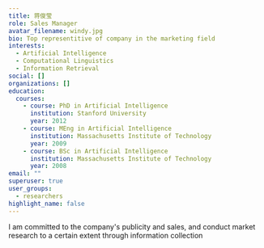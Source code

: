 ```yaml
---
title: 蒋俊莹
role: Sales Manager
avatar_filename: windy.jpg
bio: Top representitive of company in the marketing field
interests:
  - Artificial Intelligence
  - Computational Linguistics
  - Information Retrieval
social: []
organizations: []
education:
  courses:
    - course: PhD in Artificial Intelligence
      institution: Stanford University
      year: 2012
    - course: MEng in Artificial Intelligence
      institution: Massachusetts Institute of Technology
      year: 2009
    - course: BSc in Artificial Intelligence
      institution: Massachusetts Institute of Technology
      year: 2008
email: ""
superuser: true
user_groups:
  - researchers
highlight_name: false
---
```

I am committed to the company's publicity and sales, and conduct market research to a certain extent through information collection